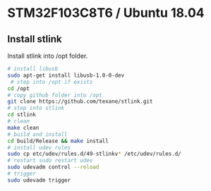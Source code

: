 # STM32F103C8T6 / Ubuntu 18.04

## Install stlink
Install stlink into /opt folder.

```sh
# install libusb
sudo apt-get install libusb-1.0-0-dev
 # step into /opt if exists
cd /opt
# copy github folder into /opt
git clone https://github.com/texane/stlink.git
# step into stlink
cd stlink
# clean
make clean
# build and install
cd build/Release && make install
# install udev rules
sudo cp etc/udev/rules.d/49-stlinkv* /etc/udev/rules.d/
# restart sudo restart udev
sudo udevadm control --reload
# trigger
sudo udevadm trigger
```
